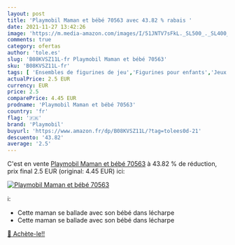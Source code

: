 ```yaml
---
layout: post
title: 'Playmobil Maman et bébé 70563 avec 43.82 % rabais '
date: 2021-11-27 13:42:26
image: 'https://m.media-amazon.com/images/I/51JNTV7sFkL._SL500_._SL400_.jpg'
comments: true
category: ofertas
author: 'tole.es'
slug: 'B08KVSZ11L-fr Playmobil Maman et bébé 70563'
sku: 'B08KVSZ11L-fr'
tags: [ 'Ensembles de figurines de jeu','Figurines pour enfants','Jeux et Jouets','Jeux et jouets','playmobil', ]
actualPrice: 2.5 EUR
currency: EUR
price: 2.5
comparePrice: 4.45 EUR
prodname: 'Playmobil Maman et bébé 70563'
country: 'fr'
flag: '🇫🇷'
brand: 'Playmobil'
buyurl: 'https://www.amazon.fr/dp/B08KVSZ11L/?tag=tolees0d-21'
descuento: '43.82'
average: '2.5'
---
```


C'est en vente [Playmobil Maman et bébé 70563](https://www.amazon.fr/dp/B08KVSZ11L/?tag=tolees0d-21)  à  43.82 % de réduction, prix final  2.5 EUR (original: 4.45 EUR) ici:

[![Playmobil Maman et bébé 70563](https://m.media-amazon.com/images/I/51JNTV7sFkL._SL500_._SL400_.jpg)](https://www.amazon.fr/dp/B08KVSZ11L/?tag=tolees0d-21)

ℹ️:

- Cette maman se ballade avec son bébé dans lécharpe
- Cette maman se ballade avec son bébé dans lécharpe

[🛒 Achète-le!!](https://www.amazon.fr/dp/B08KVSZ11L/?tag=tolees0d-21)
